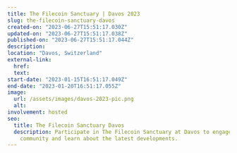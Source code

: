 ```yaml
---
title: The Filecoin Sanctuary | Davos 2023
slug: the-filecoin-sanctuary-davos
created-on: "2023-06-27T15:51:17.030Z"
updated-on: "2023-06-27T15:51:17.038Z"
published-on: "2023-06-27T15:51:17.044Z"
description:
location: "Davos, Switzerland"
external-link:
  href:
  text:
start-date: "2023-01-15T16:51:17.049Z"
end-date: "2023-01-20T16:51:17.055Z"
image:
  url: /assets/images/davos-2023-pic.png
  alt:
involvement: hosted
seo:
  title: The Filecoin Sanctuary Davos
  description: Participate in The Filecoin Sanctuary at Davos to engage with the Filecoin
    community and learn about the latest developments.
---
```

